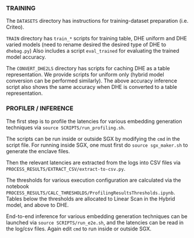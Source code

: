 
### TRAINING 

The `DATASETS` directory has instructions for training-dataset preparation (i.e. Criteo).

`TRAIN` directory has `train_*` scripts for training table, DHE uniform and DHE varied models (need to rename desired the desired type of DHE to `dhebag.py`)
Also includes a script `eval_trained` for evaluating the trained model accuracy.

The `CONVERT_DHE2LS` directory has scripts for caching DHE as a table representation. We provide scripts for uniform only (hybrid model conversion can be performed similarly). The above accuracy inference script also shows the same accuracy when DHE is converted to a table representation.


### PROFILER / INFERENCE 

The first step is to profile the latencies for various embedding generation techniques via `source SCRIPTS/run_profiling.sh`.

The scripts can be run inside or outside SGX by modifying the `cmd` in the script file.
For running inside SGX, one must first do `source sgx_maker.sh` to generate the enclave files.

Then the relevant latencies are extracted from the logs into CSV files via `PROCESS_RESULTS/EXTRACT_CSV/extract-to-csv.py`.

The thresholds for various execution configuration are calculated via the notebook `PROCESS_RESULTS/CALC_THRESHOLDS/ProfilingResultsThresholds.ipynb`.
Tables below the thresholds are allocated to Linear Scan in the Hybrid model, and above to DHE.

End-to-end inference for various embedding generation techniques can be launched via `source SCRIPTS/run_e2e.sh`, and the latencies can be read in the log/csv files. Again edit `cmd` to run inside or outside SGX.

